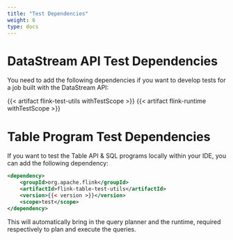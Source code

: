 ```yaml
---
title: "Test Dependencies"
weight: 6
type: docs
---
```

<!--
Licensed to the Apache Software Foundation (ASF) under one
or more contributor license agreements.  See the NOTICE file
distributed with this work for additional information
regarding copyright ownership.  The ASF licenses this file
to you under the Apache License, Version 2.0 (the
"License"); you may not use this file except in compliance
with the License.  You may obtain a copy of the License at

  http://www.apache.org/licenses/LICENSE-2.0

Unless required by applicable law or agreed to in writing,
software distributed under the License is distributed on an
"AS IS" BASIS, WITHOUT WARRANTIES OR CONDITIONS OF ANY
KIND, either express or implied.  See the License for the
specific language governing permissions and limitations
under the License.
-->

# DataStream API Test Dependencies

You need to add the following dependencies if you want to develop tests for a job built with the 
DataStream API:

{{< artifact flink-test-utils withTestScope >}}
{{< artifact flink-runtime withTestScope >}}


# Table Program Test Dependencies

If you want to test the Table API & SQL programs locally within your IDE, you can add the following 
dependency:

```xml
<dependency>
    <groupId>org.apache.flink</groupId>
    <artifactId>flink-table-test-utils</artifactId>
    <version>{{< version >}}</version>
    <scope>test</scope>
</dependency>
```

This will automatically bring in the query planner and the runtime, required respectively to plan 
and execute the queries.
